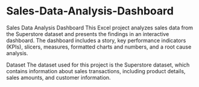# Sales-Data-Analysis-Dashboard
Sales Data Analysis Dashboard
This Excel project analyzes sales data from the Superstore dataset and presents the findings in an interactive dashboard. The dashboard includes a story, key performance indicators (KPIs), slicers, measures, formatted charts and numbers, and a root cause analysis.

Dataset
The dataset used for this project is the Superstore dataset, which contains information about sales transactions, including product details, sales amounts, and customer information.